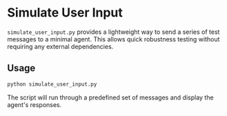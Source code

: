 # Simulate User Input

`simulate_user_input.py` provides a lightweight way to send a series of test messages to a minimal agent. This allows quick robustness testing without requiring any external dependencies.

## Usage

```bash
python simulate_user_input.py
```

The script will run through a predefined set of messages and display the agent's responses.
